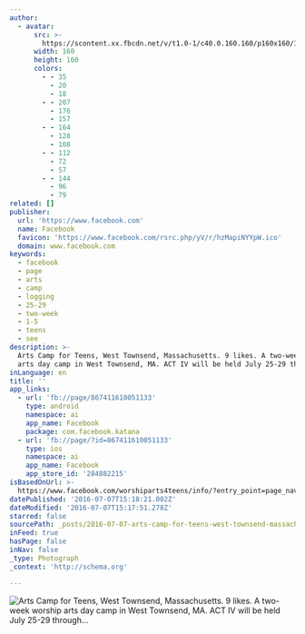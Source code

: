 ```yaml
---
author:
  - avatar:
      src: >-
        https://scontent.xx.fbcdn.net/v/t1.0-1/c40.0.160.160/p160x160/12963888_867457126713248_7748608522010736816_n.jpg?oh=e6d91112a6b5c44f5db1255453e4c9f3&oe=57FE3A1B
      width: 160
      height: 160
      colors:
        - - 35
          - 20
          - 18
        - - 207
          - 176
          - 157
        - - 164
          - 128
          - 108
        - - 112
          - 72
          - 57
        - - 144
          - 96
          - 79
related: []
publisher:
  url: 'https://www.facebook.com'
  name: Facebook
  favicon: 'https://www.facebook.com/rsrc.php/yV/r/hzMapiNYYpW.ico'
  domain: www.facebook.com
keywords:
  - facebook
  - page
  - arts
  - camp
  - logging
  - 25-29
  - two-week
  - 1-5
  - teens
  - see
description: >-
  Arts Camp for Teens, West Townsend, Massachusetts. 9 likes. A two-week worship
  arts day camp in West Townsend, MA. ACT IV will be held July 25-29 through...
inLanguage: en
title: ''
app_links:
  - url: 'fb://page/867411610051133'
    type: android
    namespace: ai
    app_name: Facebook
    package: com.facebook.katana
  - url: 'fb://page/?id=867411610051133'
    type: ios
    namespace: ai
    app_name: Facebook
    app_store_id: '284882215'
isBasedOnUrl: >-
  https://www.facebook.com/worshiparts4teens/info/?entry_point=page_nav_about_item&tab=page_info
datePublished: '2016-07-07T15:18:21.002Z'
dateModified: '2016-07-07T15:17:51.278Z'
starred: false
sourcePath: _posts/2016-07-07-arts-camp-for-teens-west-townsend-massachusetts-9-likes.md
inFeed: true
hasPage: false
inNav: false
_type: Photograph
_context: 'http://schema.org'

---
```

![Arts Camp for Teens, West Townsend, Massachusetts. 9 likes. A two-week worship arts day camp in West Townsend, MA. ACT IV will be held July 25-29 through...](https://scontent.xx.fbcdn.net/t31.0-8/c25.0.851.315/p851x315/12970792_878460588946235_8467292944530171643_o.jpg)